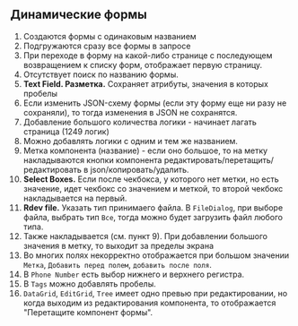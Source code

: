 ## Динамические формы

1. Создаются формы с одинаковым названием
2. Подгружаются сразу все формы в запросе
3. При переходе в форму на какой-либо странице с последующем возвращением к списку форм, отображает первую страницу.
4. Отсутствует поиск по названию формы.
5. **Text Field. Разметка.** Сохраняет атрибуты, значения в которых пробелы
6. Если изменить JSON-схему формы (если эту форму еще ни разу не сохраняли), то тогда изменения в JSON не сохранятся.
7. Добавление большого количества логики - начинает лагать страница (1249 логик)
8. Можно добавлять логики с одним и тем же названием.
9. Метка компонента (название) - если оно большое, то на метку накладываются кнопки компонента редактировать/перетащить/редактировать в json/копировать/удалить.
10. **Select Boxes.** Если после чекбокса, у которого нет метки, но есть значение, идет чекбокс со значением и меткой, то второй чекбокс накладывается на первый.
11. **Rdev file.** Указать тип принимаего файла. В ```FileDialog```, при выборе файла, выбрать тип ```Все```, тогда можно будет загрузить файл любого типа.
12. Также накладывается (см. пункт 9). При добавлении большого значения в метку, то выходит за пределы экрана
13. Во многих полях некорректно отображается при большом значении ```Метка```, ```Добавить перед полем```, ```добавить после поля```.
14. В `Phone Number` есть выбор нижнего и верхнего регистра.
15. В ```Tags``` можно добавлять пробелы.
16. ```DataGrid```, ```EditGrid```, ```Tree``` имеет одно превью при редактировании, но когда выходим из редактирования компонента, то отображается "Перетащите компонент формы".